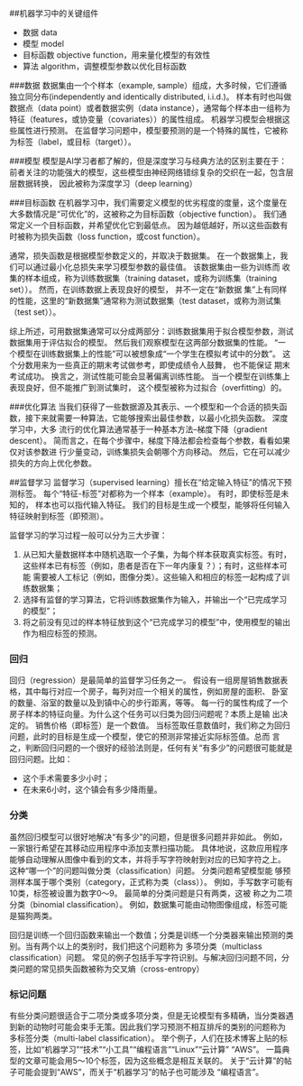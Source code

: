 ##机器学习中的关键组件
- 数据 data
- 模型 model
- 目标函数 objective function，用来量化模型的有效性
- 算法 algorithm，调整模型参数以优化目标函数

###数据
数据集由一个个样本（example, sample）组成，大多时候，它们遵循独立同分布(independently and identically distributed, i.i.d.)。 
样本有时也叫做数据点（data point）或者数据实例（data instance），通常每个样本由一组称为特征（features，或协变量（covariates））的属性组成。
机器学习模型会根据这些属性进行预测。 在监督学习问题中，模型要预测的是一个特殊的属性，它被称为标签（label，或目标（target））。

###模型
模型是AI学习者都了解的，但是深度学习与经典方法的区别主要在于：前者关注的功能强大的模型，这些模型由神经网络错综复杂的交织在一起，包含层层数据转换，
因此被称为深度学习（deep learning）

###目标函数
在机器学习中，我们需要定义模型的优劣程度的度量，这个度量在大多数情况是“可优化”的，这被称之为目标函数（objective function）。
我们通常定义一个目标函数，并希望优化它到最低点。 因为越低越好，所以这些函数有时被称为损失函数（loss function，或cost function）。

通常，损失函数是根据模型参数定义的，并取决于数据集。 在一个数据集上，我们可以通过最小化总损失来学习模型参数的最佳值。 该数据集由一些为训练而
收集的样本组成，称为训练数据集（training dataset，或称为训练集（training set））。 然而，在训练数据上表现良好的模型， 并不一定在“新数据
集”上有同样的性能，这里的“新数据集”通常称为测试数据集（test dataset，或称为测试集（test set））。

综上所述，可用数据集通常可以分成两部分：训练数据集用于拟合模型参数，测试数据集用于评估拟合的模型。 然后我们观察模型在这两部分数据集的性能。
“一个模型在训练数据集上的性能”可以被想象成“一个学生在模拟考试中的分数”。 这个分数用来为一些真正的期末考试做参考，即使成绩令人鼓舞， 也不能保证
期末考试成功。 换言之，测试性能可能会显著偏离训练性能。 当一个模型在训练集上表现良好，但不能推广到测试集时， 这个模型被称为过拟合（overfitting）的。

###优化算法
当我们获得了一些数据源及其表示、一个模型和一个合适的损失函数，接下来就需要一种算法，它能够搜索出最佳参数，以最小化损失函数。 深度学习中，大多
流行的优化算法通常基于一种基本方法–梯度下降（gradient descent）。 简而言之，在每个步骤中，梯度下降法都会检查每个参数，看看如果仅对该参数进
行少量变动，训练集损失会朝哪个方向移动。 然后，它在可以减少损失的方向上优化参数。

##监督学习
监督学习（supervised learning）擅长在“给定输入特征”的情况下预测标签。 每个“特征-标签”对都称为一个样本（example）。 有时，即使标签是未知的，
样本也可以指代输入特征。 我们的目标是生成一个模型，能够将任何输入特征映射到标签（即预测）。

监督学习的学习过程一般可以分为三大步骤：
1. 从已知大量数据样本中随机选取一个子集，为每个样本获取真实标签。有时，这些样本已有标签（例如，患者是否在下一年内康复？）；有时，这些样本可能
需要被人工标记（例如，图像分类）。这些输入和相应的标签一起构成了训练数据集；
2. 选择有监督的学习算法，它将训练数据集作为输入，并输出一个“已完成学习的模型”；
3. 将之前没有见过的样本特征放到这个“已完成学习的模型”中，使用模型的输出作为相应标签的预测。

### 回归
回归（regression）是最简单的监督学习任务之一。 假设有一组房屋销售数据表格，其中每行对应一个房子，每列对应一个相关的属性，例如房屋的面积、
卧室的数量、浴室的数量以及到镇中心的步行距离，等等。 每一行的属性构成了一个房子样本的特征向量。为什么这个任务可以归类为回归问题呢？本质上是输
出决定的。 销售价格（即标签）是一个数值。 当标签取任意数值时，我们称之为回归问题，此时的目标是生成一个模型，使它的预测非常接近实际标签值。总而
言之，判断回归问题的一个很好的经验法则是，任何有关“有多少”的问题很可能就是回归问题。比如：
- 这个手术需要多少小时； 
- 在未来6小时，这个镇会有多少降雨量。

### 分类
虽然回归模型可以很好地解决“有多少”的问题，但是很多问题并非如此。 例如，一家银行希望在其移动应用程序中添加支票扫描功能。 具体地说，这款应用程序
能够自动理解从图像中看到的文本，并将手写字符映射到对应的已知字符之上。 这种“哪一个”的问题叫做分类（classification）问题。 分类问题希望模型能
够预测样本属于哪个类别（category，正式称为类（class））。 例如，手写数字可能有10类，标签被设置为数字0～9。 最简单的分类问题是只有两类，这被
称之为二项分类（binomial classification）。 例如，数据集可能由动物图像组成，标签可能是猫狗两类。 

回归是训练一个回归函数来输出一个数值；分类是训练一个分类器来输出预测的类别。当有两个以上的类别时，我们把这个问题称为
多项分类（multiclass classification）问题。 常见的例子包括手写字符识别。与解决回归问题不同，分类问题的常见损失函数被称为交叉熵（cross-entropy）

### 标记问题
有些分类问题很适合于二项分类或多项分类，但是无论模型有多精确，当分类器遇到新的动物时可能会束手无策。因此我们学习预测不相互排斥的类别的问题称为
多标签分类（multi-label classification）。 举个例子，人们在技术博客上贴的标签，比如“机器学习”“技术”“小工具”“编程语言”“Linux”“云计算”
“AWS”。 一篇典型的文章可能会用5～10个标签，因为这些概念是相互关联的。 关于“云计算”的帖子可能会提到“AWS”，而关于“机器学习”的帖子也可能涉及
“编程语言”。
